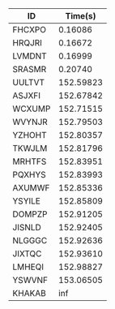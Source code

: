 |ID|Time(s)|
|-|-|
|FHCXPO|0.16086|
|HRQJRI|0.16672|
|LVMDNT|0.16999|
|SRASMR|0.20740|
|UULTVT|152.59823|
|ASJXFI|152.67842|
|WCXUMP|152.71515|
|WVYNJR|152.79503|
|YZHOHT|152.80357|
|TKWJLM|152.81796|
|MRHTFS|152.83951|
|PQXHYS|152.83993|
|AXUMWF|152.85336|
|YSYILE|152.85809|
|DOMPZP|152.91205|
|JISNLD|152.92405|
|NLGGGC|152.92636|
|JIXTQC|152.93610|
|LMHEQI|152.98827|
|YSWVNF|153.06505|
|KHAKAB|inf|
